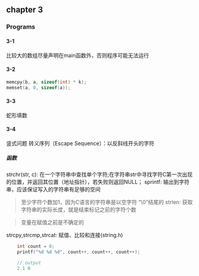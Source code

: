 ## chapter 3
### Programs
#### 3-1
比较大的数组尽量声明在main函数外，否则程序可能无法运行
#### 3-2
```C
memcpy(b, a, sizeof(int) * k);
memset(a, 0, sizeof(a));
```
#### 3-3
蛇形填数
#### 3-4
竖式问题
转义序列（Escape Sequence）：以反斜线开头的字符
##### 函数
strchr(str, c): 在一个字符串中查找单个字符;在字符串str中寻找字符C第一次出现的位置，并返回其位置（地址指针），若失败则返回NULL；
sprintf: 输出到字符串，应该保证写入的字符串有足够的空间
> 至少字符个数加1，因为C语言的字符串是以空字符 “\0”结尾的
strlen: 获取字符串的实际长度，就是结束标记之前的字符个数

> 变量在赋值之前是不确定的

strcpy,strcmp,strcat: 赋值、比较和连接(string.h)

```C
    int count = 0;
    printf("%d %d %d", count++, count++, count++);
    
    // output
    2 1 0
```
